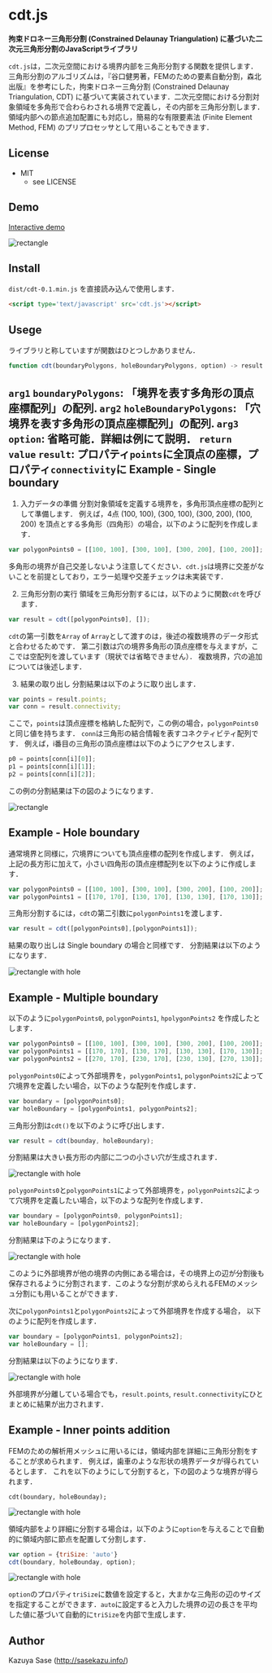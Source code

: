 cdt.js
======
**拘束ドロネー三角形分割 (Constrained Delaunay Triangulation) に基づいた二次元三角形分割のJavaScriptライブラリ**

`cdt.js`は，二次元空間における境界内部を三角形分割する関数を提供します．三角形分割のアルゴリズムは，『谷口健男著，FEMのための要素自動分割，森北出版』を参考にした，拘束ドロネー三角分割 (Constrained Delaunay Triangulation, CDT) に基づいて実装されています．二次元空間における分割対象領域を多角形で合わらわされる境界で定義し，その内部を三角形分割します．領域内部への節点追加配置にも対応し，簡易的な有限要素法 (Finite Element Method, FEM) のプリプロセッサとして用いることもできます．



License
---
* MIT
    * see LICENSE

Demo
---
[Interactive demo](http://sasekazu.github.io/cdt.js/example)

![rectangle](img/demo.gif)

Install
---
`dist/cdt-0.1.min.js` を直接読み込んで使用します．
```html
<script type='text/javascript' src='cdt.js'></script>
```


Usege
---
ライブラリと称していますが関数はひとつしかありません．
```javascript
function cdt(boundaryPolygons, holeBoundaryPolygons, option) -> result
```
`arg1` `boundaryPolygons`: 「境界を表す多角形の頂点座標配列」の配列.
`arg2` `holeBoundaryPolygons`: 「穴境界を表す多角形の頂点座標配列」の配列.
`arg3` `option`: 省略可能．詳細は例にて説明．
`return value` `result`: プロパティ`points`に全頂点の座標，プロパティ`connectivity`に
Example - Single boundary
---
1. 入力データの準備
分割対象領域を定義する境界を，多角形頂点座標の配列として準備します．
例えば，4点 (100, 100), (300, 100), (300, 200), (100, 200) を頂点とする多角形（四角形）の場合，以下のように配列を作成します．
```javascript
var polygonPoints0 = [[100, 100], [300, 100], [300, 200], [100, 200]];	// 長方形の頂点座標配列
```
多角形の境界が自己交差しないよう注意してください．`cdt.js`は境界に交差がないことを前提としており，エラー処理や交差チェックは未実装です．

2. 三角形分割の実行
領域を三角形分割するには，以下のように関数`cdt`を呼びます．
```javascript
var result = cdt([polygonPoints0], []);
```
`cdt`の第一引数を`Array` of `Array`として渡すのは，後述の複数境界のデータ形式と合わせるためです．
第二引数は穴の境界多角形の頂点座標を与えますが，ここでは空配列を渡しています（現状では省略できません）．
複数境界，穴の追加については後述します．

3. 結果の取り出し
分割結果は以下のように取り出します．
```javascript
var points = result.points;
var conn = result.connectivity;
```
ここで，`points`は頂点座標を格納した配列で，この例の場合，`polygonPoints0`と同じ値を持ちます．
`conn`は三角形の結合情報を表すコネクティビティ配列です．
例えば，i番目の三角形の頂点座標は以下のようにアクセスします．
```javascript
p0 = points[conn[i][0]];
p1 = points[conn[i][1]];
p2 = points[conn[i][2]];
```
この例の分割結果は下の図のようになります．

![rectangle](img/square.png)

Example - Hole boundary
---
通常境界と同様に，穴境界についても頂点座標の配列を作成します．
例えば，上記の長方形に加えて，小さい四角形の頂点座標配列を以下のように作成します．
```javascript
var polygonPoints0 = [[100, 100], [300, 100], [300, 200], [100, 200]];	// 長方形の頂点座標配列
var polygonPoints1 = [[170, 170], [130, 170], [130, 130], [170, 130]];	// 小さい四角形の頂点座標配列
```
三角形分割するには，`cdt`の第二引数に`polygonPoints1`を渡します．
```javascript
var result = cdt([polygonPoints0],[polygonPoints1]);
```
結果の取り出しは Single boundary の場合と同様です．
分割結果は以下のようになります．

![rectangle with hole](img/hole.png)

Example - Multiple boundary
---
以下のように`polygonPoints0`, `polygonPoints1`, `hpolygonPoints2` を作成したとします．
```javascript
var polygonPoints0 = [[100, 100], [300, 100], [300, 200], [100, 200]];	// 大きい長方形
var polygonPoints1 = [[170, 170], [130, 170], [130, 130], [170, 130]];	// 小さい正方形（左寄り）
var polygonPoints2 = [[270, 170], [230, 170], [230, 130], [270, 130]];	// 小さい正方形（右寄り）
```
`polygonPoints0`によって外部境界を，`polygonPoints1`, `polygonPoints2`によって穴境界を定義したい場合，以下のような配列を作成します．
```javascript
var boundary = [polygonPoints0];
var holeBoundary = [polygonPoints1, polygonPoints2];
```
三角形分割は`cdt()`を以下のように呼び出します．
```javascript
var result = cdt(bounday, holeBoundary);
```
分割結果は大きい長方形の内部に二つの小さい穴が生成されます．

![rectangle with hole](img/multiple1.png)

`polygonPoints0`と`polygonPoints1`によって外部境界を，`polygonPoints2`によって穴境界を定義したい場合，以下のような配列を作成します．
```javascript
var boundary = [polygonPoints0, polygonPoints1];
var holeBoundary = [polygonPoints2];
```
分割結果は下のようになります．

![rectangle with hole](img/multiple2.png)

このように外部境界が他の境界の内側にある場合は，その境界上の辺が分割後も保存されるように分割されます．このような分割が求めらえれるFEMのメッシュ分割にも用いることができます．

次に`polygonPoints1`と`polygonPoints2`によって外部境界を作成する場合，
以下のように配列を作成します．
```javascript
var boundary = [polygonPoints1, polygonPoints2];
var holeBoundary = [];
```
分割結果は以下のようになります．

![rectangle with hole](img/multiple3.png)

外部境界が分離している場合でも，`result.points`, `result.connectivity`にひとまとめに結果が出力されます．

Example - Inner points addition
---
FEMのための解析用メッシュに用いるには，領域内部を詳細に三角形分割をすることが求められます．
例えば，歯車のような形状の境界データが得られているとします．
これを以下のようにして分割すると，下の図のような境界が得られます．
```javacrtipt
cdt(boundary, holeBounday);
```

![rectangle with hole](img/gear.png)

領域内部をより詳細に分割する場合は，以下のように`option`を与えることで自動的に領域内部に節点を配置して分割します．
```javascript
var option = {triSize: 'auto'}
cdt(boundary, holeBounday, option);
```

![rectangle with hole](img/gear-inner.png)

`option`のプロパティ`triSize`に数値を設定すると，大まかな三角形の辺のサイズを指定することができます．`auto`に設定すると入力した境界の辺の長さを平均した値に基づいて自動的に`triSize`を内部で生成します．



## Author

Kazuya Sase (http://sasekazu.info/)